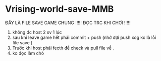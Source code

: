 # Vrising-world-save-MMB
ĐÂY LÀ FILE SAVE GAME CHUNG
!!!!! ĐỌC TRC KHI CHƠI !!!!!

1. không đc host 2 sv 1 lúc
2. sau khi leave game hết phải commit + push (nhớ đợi push xog ko là lỗi file save )
3. Trước khi host phải fecth để check và pull file về .
4. ko đọc làm chó
   
